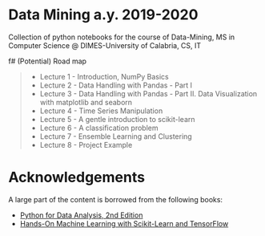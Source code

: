 # Data Mining a.y. 2019-2020
Collection of python notebooks for the course of Data-Mining,
MS in Computer Science @ DIMES-University of Calabria, CS, IT

f# (Potential) Road map

> * Lecture 1 - Introduction, NumPy Basics
> * Lecture 2 - Data Handling with Pandas - Part I
> * Lecture 3 - Data Handling with Pandas - Part II. Data Visualization with matplotlib and seaborn
> * Lecture 4 - Time Series Manipulation
> * Lecture 5 - A gentle introduction to scikit-learn 
> * Lecture 6 - A classification problem
> * Lecture 7 - Ensemble Learning and Clustering
> * Lecture 8 - Project Example
    


# Acknowledgements
A large part of the content is borrowed from the following books:

* [Python for Data Analysis, 2nd Edition](https://www.programmer-books.com/wp-content/uploads/2019/04/Python-for-Data-Analysis-2nd-Edition.pdf)
* [Hands-On Machine Learning with Scikit-Learn and TensorFlow](http://shop.oreilly.com/product/0636920052289.do)
